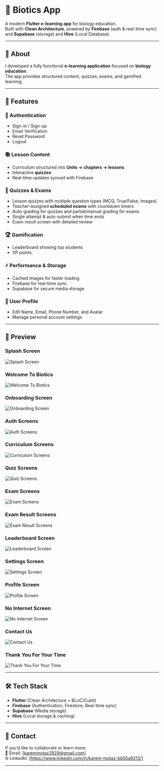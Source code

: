 # 📘 Biotics App  

A modern **Flutter e-learning app** for biology education.  
Built with **Clean Architecture**, powered by **Firebase** (auth & real-time sync) and **Supabase** (storage) and **Hive** (Local Database).  

---

## 📖 About  

I developed a fully functional **e-learning application** focused on **biology education**.  
The app provides structured content, quizzes, exams, and gamified learning.

---

## 🚀 Features  

### 🔐 Authentication  
- Sign-in / Sign-up  
- Email Verification  
- Reset Password  
- Logout  

### 📚 Lesson Content  
- Curriculum structured into **Units → chapters → lessons**  
- Interactive **quizzes**  
- Real-time updates synced with Firebase  

### 📝 Quizzes & Exams  
- Lesson quizzes with multiple question types (MCQ, True/False, Images)  
- Teacher-assigned **scheduled exams** with countdown timers  
- Auto-grading for quizzes and partial/manual grading for exams  
- Single attempt & auto-submit when time ends  
- Exam result screen with detailed review  

### 🏆 Gamification  
- Leaderboard showing top students  
- XP points.

### ⚡ Performance & Storage  
- Cached images for faster loading  
- Firebase for real-time sync  
- Supabase for secure media storage  

### 👤 User Profile  
- Edit Name, Email, Phone Number, and Avatar  
- Manage personal account settings  

---

## 📱 Preview  

### Splash Screen  
![Splash Screen](assets/Biotics_app_presentation/1.png)  

### Welcome To Biotics  
![Welcome To Biotics](assets/Biotics_app_presentation/2.png)  

### Onboarding Screen  
![Onboarding Screen](assets/Biotics_app_presentation/3.png)  

### Auth Screens  
![Auth Screens](assets/Biotics_app_presentation/4.png)  

### Curriculum Screens  
![Curriculum Screens](assets/Biotics_app_presentation/5.png)  

### Quiz Screens  
![Quiz Screens](assets/Biotics_app_presentation/6.png)  

### Exam Screens  
![Exam Screens](assets/Biotics_app_presentation/7.png)  

### Exam Result Screens  
![Exam Result Screens](assets/Biotics_app_presentation/8.png)  

### Leaderboard Screen  
![Leaderboard Screen](assets/Biotics_app_presentation/9.png)  

### Settings Screen  
![Settings Screen](assets/Biotics_app_presentation/10.png)  

### Profile Screen  
![Profile Screen](assets/Biotics_app_presentation/11.png)  

### No Internet Screen  
![No Internet Screen](assets/Biotics_app_presentation/12.png)  

### Contact Us  
![Contact Us](assets/Biotics_app_presentation/13.png)  

### Thank You For Your Time  
![Thank You For Your Time](assets/Biotics_app_presentation/14.png)  

---

## 🛠️ Tech Stack  
- **Flutter** (Clean Architecture + BLoC/Cubit)  
- **Firebase** (Authentication, Firestore, Real-time sync)  
- **Supabase** (Media storage)  
- **Hive** (Local storage & caching)  

---

## 📩 Contact  

If you’d like to collaborate or learn more:  
📧 Email: [karemmotaz2929@gmail.com]  
🌐 LinkedIn: [https://www.linkedin.com/in/karem-motaz-bb55a9213/]  

---
